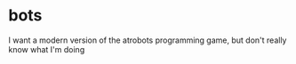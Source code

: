 bots
====

I want a modern version of the atrobots programming game, but don't really know what I'm doing
